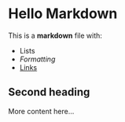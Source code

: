# Hello Markdown

This is a **markdown** file with:
- Lists
- *Formatting*
- [Links](https://example.com)

## Second heading

More content here...